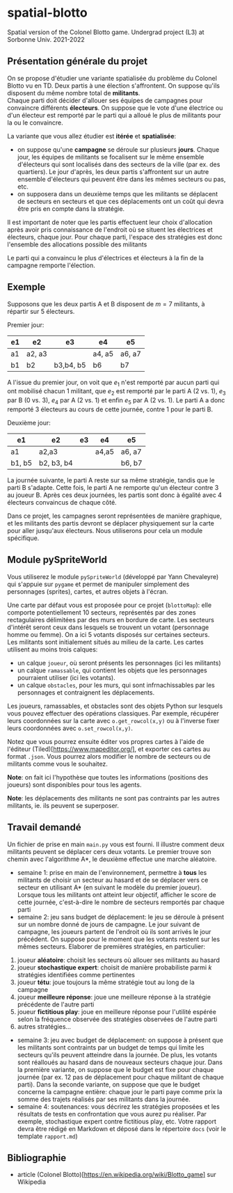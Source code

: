 # spatial-blotto
Spatial version of the Colonel Blotto game. Undergrad project (L3) at Sorbonne Univ. 2021-2022

## Présentation générale du projet

On se propose d'étudier une variante spatialisée du problème du Colonel Blotto vu en TD.
Deux partis à une élection s'affrontent. On suppose qu'ils disposent du même nombre total de **militants**.  
Chaque parti doit décider d'allouer ses équipes de campagnes pour convaincre différents **électeurs**.
On suppose que le vote d'une électrice ou d'un électeur est remporté par le parti qui a alloué le plus de militants pour la ou le convaincre.

La variante que vous allez étudier est **itérée** et **spatialisée**:
* on suppose qu'une **campagne** se déroule sur plusieurs **jours**. Chaque jour, les équipes de militants se focalisent sur le même ensemble d'électeurs qui sont localisés dans des secteurs de la ville (par ex. des quartiers). Le jour d'après, les deux partis s'affrontent sur un autre ensemble d'électeurs qui peuvent être dans les mêmes secteurs ou pas, etc.
* on supposera dans un deuxième temps que les militants se déplacent de secteurs en secteurs et que ces déplacements ont un coût qui devra être pris en compte dans la stratégie.

Il est important de noter que les partis effectuent leur choix d'allocation après avoir pris connaissance de l'endroit où se situent les électrices et électeurs, chaque jour. Pour chaque parti, l'espace des stratégies est donc l'ensemble des allocations possible des militants

Le parti qui a convaincu le plus d'électrices et électeurs à la fin de la campagne remporte l'élection.

## Exemple

Supposons que les deux partis A et B disposent de $m=7$ militants, à répartir sur 5 électeurs.

Premier jour:

| e1 | e2 | e3 | e4 | e5 |
|---|---|---|---|---|
| a1 | a2, a3 | | a4, a5 | a6, a7 |
| b1 | b2 | b3,b4, b5| b6 | b7 |

A l'issue du premier jour, on voit que $e_1$ n'est remporté par aucun parti qui ont mobilisé chacun 1 militant, que $e_2$ est remporté par le parti A (2 vs. 1), $e_3$ par B (0 vs. 3), $e_4$ par A (2 vs. 1) et enfin $e_5$ par A (2 vs. 1).
Le parti A a donc remporté 3 électeurs au cours de cette journée, contre 1 pour le parti B.  

Deuxième jour:

| e1 | e2 | e3 | e4 | e5 |
|---|---|---|---|---|
| a1 | a2,a3 | | a4,a5 | a6, a7 |
| b1, b5 | b2, b3, b4 |  |  | b6, b7 |

La journée suivante, le parti A reste sur sa même stratégie, tandis que le parti B s'adapte. Cette fois, le parti A ne remporte qu'un électeur contre 3 au joueur B.
Après ces deux journées, les partis sont donc à égalité avec 4 électeurs convaincus de chaque côté.  



Dans ce projet, les campagnes seront représentées de manière graphique, et les militants des partis devront se déplacer physiquement sur la carte pour aller jusqu'aux électeurs.  Nous utiliserons pour cela un module spécifique.



## Module pySpriteWorld

Vous utiliserez le module `pySpriteWorld` (développé par Yann Chevaleyre) qui s'appuie sur `pygame` et permet de manipuler simplement des personnages (sprites), cartes, et autres objets à l'écran.

Une carte par défaut vous est proposée pour ce projet (`blottoMap`): elle comporte potentiellement 10 secteurs, représentés par des zones rectagulaires délimitées par des murs en bordure de carte. Les secteurs d'intérêt seront ceux dans lesquels se trouvent un votant (personnage homme ou femme). On a ici 5 votants disposés sur certaines secteurs.  
Les militants sont initialement situés au milieu de la carte.
Les cartes utilisent au moins trois calques:

* un calque `joueur`, où seront présents les personnages (ici les militants)
* un calque `ramassable`, qui contient les objets que les personnages pourraient utiliser (ici les votants).
* un calque `obstacles`, pour les murs, qui sont infrnachissables par les personnages et contraignent les déplacements.

Les joueurs, ramassables, et obstacles sont des objets Python sur lesquels vous pouvez effectuer des opérations classiques.
Par exemple, récupérer leurs coordonnées sur la carte avec `o.get_rowcol(x,y)` ou à l'inverse fixer leurs coordonnées avec `o.set_rowcol(x,y)`.


Notez que vous pourrez ensuite éditer vos propres cartes à l'aide de l'éditeur (Tiled)[https://www.mapeditor.org/], et exporter ces cartes au format `.json`. Vous pourrez alors modifier le nombre de secteurs ou de militants comme vous le souhaitez.

**Note**: on fait ici l'hypothèse que toutes les informations (positions des joueurs) sont disponibles pour tous les agents.

**Note**: les déplacements des militants ne sont pas contraints par les autres militants, ie. ils peuvent se superposer.

## Travail demandé

Un fichier de prise en main `main.py` vous est fourni. Il illustre comment deux militants peuvent se déplacer cers deux votants. Le premier trouve son chemin avec l'algorithme A*, le deuxième effectue une marche aléatoire.

* semaine 1: prise en main de l'environnement, permettre à **tous** les militants de choisir un secteur au hasard et de se déplacer vers ce secteur en utilisant A* (en suivant le modèle du premier joueur). Lorsque tous les militants ont atteint leur objectif, afficher le score de cette journée, c'est-à-dire le nombre de secteurs remportés par chaque parti
* semaine 2: jeu sans budget de déplacement: le jeu se déroule à présent sur un nombre donné de jours de campagne. Le jour suivant de campagne, les joueurs partent de l'endroit où ils sont arrivés le jour précédent. On suppose pour le moment que les votants restent sur les mêmes secteurs.
Elaborer de premières stratégies, en particulier:
1. joueur **aléatoire**: choisit les secteurs où allouer ses militants au hasard
2. joueur **stochastique expert**: choisit de manière probabiliste parmi $k$ stratégies identifiées comme pertinentes
3. joueur **tétu**: joue toujours la même stratégie tout au long de la campagne
4. joueur **meilleure réponse**: joue une meilleure réponse à la stratégie précédente de l'autre parti
5. joueur **fictitious play**: joue en meilleure réponse pour l'utilité espérée selon la fréquence observée des stratégies observées de l'autre parti
6. autres stratégies...
* semaine 3: jeu avec budget de déplacement: on suppose à présent que les militants sont contraints par un budget de temps qui limite les secteurs qu'ils peuvent atteindre dans la journée. De plus, les votants sont réalloués au hasard dans de nouveaux secteurs chaque jour.
Dans la première variante, on suppose que le budget est fixe pour chaque journée (par ex. 12 pas de déplacement pour chaque militant de chaque parti). Dans la seconde variante, on suppose que que le budget concerne la campagne entière: chaque jour le parti paye comme prix la somme des trajets réalisés par ses militants dans la journée.
* semaine 4: soutenances: vous décrirez les stratégies proposées et les résultats de tests en confrontation que vous aurez pu réaliser. Par exemple, stochastique expert contre fictitious play, etc.
Votre rapport devra être rédigé en Markdown et déposé dans le répertoire `docs` (voir le template `rapport.md`) 


## Bibliographie

* article (Colonel Blotto)[https://en.wikipedia.org/wiki/Blotto_game] sur Wikipedia
